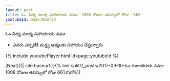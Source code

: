 ```yaml
---
layout: post
title: ఓం నిత్య మాత్మ సహాయాయ నమః- 1008 రోజుల తపస్సులో రోజు  662
youtubeId: me2x78GofJQ
---
```

 
 
 ఓం నిత్య మాత్మ సహాయాయ నమః  
 
 -  ఎవరు ఎప్పటికీ మర్త్య ఆత్మలకు సహాయం చేస్తున్నారు 
 
  
 
  
 
 
 
 
 
 


{% include youtubePlayer.html id=page.youtubeId %}
 
[Next]({{ site.baseurl }}{% link  split1/_posts/2017-03-10-ఓం గుణాదికయ నమః- 1008 రోజుల తపస్సులో రోజు  661.md%})
 
